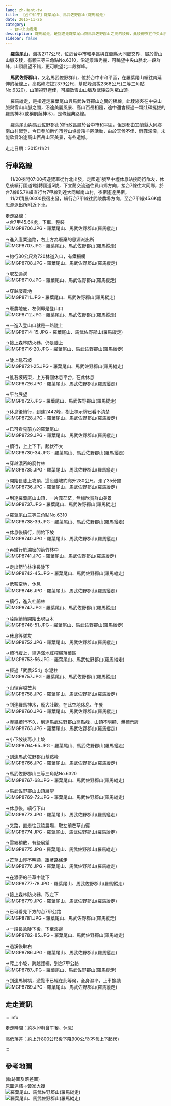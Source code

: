 ```yaml
---
lang: zh-Hant-tw
title: 【台中和平】羅葉尾山、馬武佐野郡山(羅馬縱走)
date: 2015-11-26
category: 
  - 台中上山走走
description: 羅馬縱走，是指連走羅葉尾山與馬武佐野郡山之間的稜線，此稜線夾在中央山脈與雪山山脈之間，沿途美麗風景、高山百岳相隨，途中還會經過一顆壯碩挺拔的羅馬神木(或稱凱薩神木)，是條經典路線。 羅葉尾山與馬武佐野郡山的行政區屬於台中市和平區，但是都由宜蘭縣大同鄉南山村起登，今日參加新竹市登山協會羚羊隊活動，由於天候不佳、雨霧濛濛，未能欣賞沿途高山百岳山容美景，有些遺憾。
sidebar: false
---
```


    **羅葉尾山**，海拔2717公尺，位於台中市和平區與宜蘭縣大同鄉交界，屬於雪山山脈支稜，有顆三等三角點No.6310，沿途景緻秀麗，可眺望中央山脈北一段群峰，山頂展望不錯，更可眺望北二段群峰。  

    **馬武佐野郡山**，又名馬武佐野群山，位於台中市和平區，在羅葉尾山續往南延伸的稜線上，高點峰海拔2379公尺，基點峰海拔2368公尺(三等三角點No.6320)，山頂視野極佳，可細數雪山山脈及武陵四秀眾山頭。  

<!-- more -->

    羅馬縱走，是指連走羅葉尾山與馬武佐野郡山之間的稜線，此稜線夾在中央山脈與雪山山脈之間，沿途美麗風景、高山百岳相隨，途中還會經過一顆壯碩挺拔的羅馬神木(或稱凱薩神木)，是條經典路線。  

    羅葉尾山與馬武佐野郡山的行政區屬於台中市和平區，但是都由宜蘭縣大同鄉南山村起登，今日參加新竹市登山協會羚羊隊活動，由於天候不佳、雨霧濛濛，未能欣賞沿途高山百岳山容美景，有些遺憾。

走走日期：2015/11/21

## 行車路線
    11/20夜間07:00搭遊覽車從竹北出發，走國道1號至中壢休息站接同行隊友，休息後續行國道1號轉國道5號，下宜蘭交流道往員山鄉方向，接台7線往大同鄉，於台7線85.7K續直行台7甲線到達大同鄉南山村，夜宿隆達民宿。  
    11/21清晨06:00民宿出發，續行台7甲線往武陵農場方向，至台7甲線45.6K處思源派出所附近下車。

走走路線：  
→台7甲45.6K處，下車、整裝  
![IMGP8706.JPG - 羅葉尾山、馬武佐野郡山(羅馬縱走)](https://1013399.github.io/image-2/58/1107001467_l.jpg)

→進入產業道路，右上方為廢棄的思源派出所  
![IMGP8707.JPG - 羅葉尾山、馬武佐野郡山(羅馬縱走)](https://1013399.github.io/image-2/58/1106998610_l.jpg)

→約行30公尺為720林道入口，有鐵柵欄  
![IMGP8708.JPG - 羅葉尾山、馬武佐野郡山(羅馬縱走)](https://1013399.github.io/image-2/58/1107001657_l.jpg)

→取左過溪  
![IMGP8710.JPG - 羅葉尾山、馬武佐野郡山(羅馬縱走)](https://1013399.github.io/image-2/58/1106997298_l.jpg)

→穿越廢農地  
![IMGP8711.JPG - 羅葉尾山、馬武佐野郡山(羅馬縱走)](https://1013399.github.io/image-2/58/1106999279_l.jpg)

→廢農地底，左側即是登山口  
![IMGP8712.JPG - 羅葉尾山、馬武佐野郡山(羅馬縱走)](https://1013399.github.io/image-2/58/1106997908_l.jpg)

→一進入登山口就是一路陡上  
![IMGP8714-15.JPG - 羅葉尾山、馬武佐野郡山(羅馬縱走)](https://1013399.github.io/image-2/58/1106999072_l.jpg)

→接上森林防火巷，仍是陡上  
![IMGP8716-20.JPG - 羅葉尾山、馬武佐野郡山(羅馬縱走)](https://1013399.github.io/image-2/58/1107002070_l.jpg)

→陡上亂石坡  
![IMGP8721-25.JPG - 羅葉尾山、馬武佐野郡山(羅馬縱走)](https://1013399.github.io/image-2/58/1107001752_l.jpg)

→亂石坡結束，上方有個休息平台，在此休息  
![IMGP8726.JPG - 羅葉尾山、馬武佐野郡山(羅馬縱走)](https://1013399.github.io/image-2/58/1106997231_l.jpg)

→平台展望  
![IMGP8727.JPG - 羅葉尾山、馬武佐野郡山(羅馬縱走)](https://1013399.github.io/image-2/58/1106999284_l.jpg)

→休息後續行，到達2442峰，樹上標示牌已看不清楚  
![IMGP8728.JPG - 羅葉尾山、馬武佐野郡山(羅馬縱走)](https://1013399.github.io/image-2/58/1106998612_l.jpg)

→已可看見前方的羅葉尾山  
![IMGP8729.JPG - 羅葉尾山、馬武佐野郡山(羅馬縱走)](https://1013399.github.io/image-2/58/1107001659_l.jpg)

→續行，上上下下，起伏不大  
![IMGP8730-34.JPG - 羅葉尾山、馬武佐野郡山(羅馬縱走)](https://1013399.github.io/image-2/58/1107000693_l.jpg)

→穿越濃密的箭竹林  
![IMGP8735.JPG - 羅葉尾山、馬武佐野郡山(羅馬縱走)](https://1013399.github.io/image-2/58/1106999997_l.jpg)

→開始長陡上攻頂，這段陡坡約爬升280公尺，走了35分鐘  
![IMGP8736.JPG - 羅葉尾山、馬武佐野郡山(羅馬縱走)](https://1013399.github.io/image-2/58/1106999867_l.jpg)

→到達羅葉尾山山頂，一片霧茫茫，無緣欣賞群山美景  
![IMGP8737.JPG - 羅葉尾山、馬武佐野郡山(羅馬縱走)](https://1013399.github.io/image-2/58/1107001844_l.jpg)

→羅葉尾山三等三角點No.6310  
![IMGP8738-39.JPG - 羅葉尾山、馬武佐野郡山(羅馬縱走)](https://1013399.github.io/image-2/58/1106998485_l.jpg)

→休息後續行，開始下坡  
![IMGP8740.JPG - 羅葉尾山、馬武佐野郡山(羅馬縱走)](https://1013399.github.io/image-2/58/1107002072_l.jpg)

→再鑽行於濃密的箭竹林中  
![IMGP8741.JPG - 羅葉尾山、馬武佐野郡山(羅馬縱走)](https://1013399.github.io/image-2/58/1107000981_l.jpg)

→走出箭竹林後長陡下  
![IMGP8742-45.JPG - 羅葉尾山、馬武佐野郡山(羅馬縱走)](https://1013399.github.io/image-2/58/1107001192_l.jpg)

→低鞍空地，休息  
![IMGP8746.JPG - 羅葉尾山、馬武佐野郡山(羅馬縱走)](https://1013399.github.io/image-2/58/1107000784_l.jpg)

→續行，進入杜鵑林  
![IMGP8747.JPG - 羅葉尾山、馬武佐野郡山(羅馬縱走)](https://1013399.github.io/image-2/58/1106999999_l.jpg)

→陸陸續續開始出現巨木  
![IMGP8748-51.JPG - 羅葉尾山、馬武佐野郡山(羅馬縱走)](https://1013399.github.io/image-2/58/1107001846_l.jpg)

→休息等隊友  
![IMGP8752.JPG - 羅葉尾山、馬武佐野郡山(羅馬縱走)](https://1013399.github.io/image-2/58/1106998488_l.jpg)

→續行緩上，經過滿地紅榨槭落葉區  
![IMGP8753-56.JPG - 羅葉尾山、馬武佐野郡山(羅馬縱走)](https://1013399.github.io/image-2/58/1107002076_l.jpg)

→經過「武農254」水泥柱  
![IMGP8757.JPG - 羅葉尾山、馬武佐野郡山(羅馬縱走)](https://1013399.github.io/image-2/58/1107002078_l.jpg)

→山徑穿越芒萁  
![IMGP8758.JPG - 羅葉尾山、馬武佐野郡山(羅馬縱走)](https://1013399.github.io/image-2/58/1106999080_l.jpg)

→到達羅馬神木，龐大壯觀，在此空地休息、午餐  
![IMGP8760.JPG - 羅葉尾山、馬武佐野郡山(羅馬縱走)](https://1013399.github.io/image-2/58/1107001962_l.jpg)

→餐畢續行不久，到達馬武佐野郡山高點峰，山頂不明顯、無標示牌  
![IMGP8763.JPG - 羅葉尾山、馬武佐野郡山(羅馬縱走)](https://1013399.github.io/image-2/58/1106999287_l.jpg)

→小下坡後再小上坡  
![IMGP8764-65.JPG - 羅葉尾山、馬武佐野郡山(羅馬縱走)](https://1013399.github.io/image-2/58/1107001849_l.jpg)

→到達馬武佐野郡山基點峰  
![IMGP8766.JPG - 羅葉尾山、馬武佐野郡山(羅馬縱走)](https://1013399.github.io/image-2/58/1107000004_l.jpg)

→馬武佐野郡山三等三角點No.6320  
![IMGP8767-68.JPG - 羅葉尾山、馬武佐野郡山(羅馬縱走)](https://1013399.github.io/image-2/58/1107000005_l.jpg)

→馬武佐野郡山山頂展望  
![IMGP8769-72.JPG - 羅葉尾山、馬武佐野郡山(羅馬縱走)](https://1013399.github.io/image-2/58/1106998493_l.jpg)

→休息後，續行下山  
![IMGP8773.JPG - 羅葉尾山、馬武佐野郡山(羅馬縱走)](https://1013399.github.io/image-2/58/1106999290_l.jpg)

→叉路，直走往武陵農場，取左前芒草山徑  
![IMGP8774.JPG - 羅葉尾山、馬武佐野郡山(羅馬縱走)](https://1013399.github.io/image-2/58/1107000372_l.jpg)

→雲霧稍散，有些展望  
![IMGP8775.JPG - 羅葉尾山、馬武佐野郡山(羅馬縱走)](https://1013399.github.io/image-2/58/1107000702_l.jpg)

→芒草山徑不明顯，跟著路條走  
![IMGP8776.JPG - 羅葉尾山、馬武佐野郡山(羅馬縱走)](https://1013399.github.io/image-2/58/1106999183_l.jpg)

→在濃密的芒草中陡下  
![IMGP8777-78.JPG - 羅葉尾山、馬武佐野郡山(羅馬縱走)](https://1013399.github.io/image-2/58/1107000010_l.jpg)

→接上森林防火巷，取左下  
![IMGP8779.JPG - 羅葉尾山、馬武佐野郡山(羅馬縱走)](https://1013399.github.io/image-2/58/1106999690_l.jpg)

→已可看見下方的台7甲公路  
![IMGP8781.JPG - 羅葉尾山、馬武佐野郡山(羅馬縱走)](https://1013399.github.io/image-2/58/1106999691_l.jpg)

→一段長急陡下後，下至溪邊  
![IMGP8782-85.JPG - 羅葉尾山、馬武佐野郡山(羅馬縱走)](https://1013399.github.io/image-2/58/1107000011_l.jpg)

→過溪後取右  
![IMGP8786.JPG - 羅葉尾山、馬武佐野郡山(羅馬縱走)](https://1013399.github.io/image-2/58/1107000987_l.jpg)

→爬上小坡，跨越護欄，到台7甲公路  
![IMGP8787.JPG - 羅葉尾山、馬武佐野郡山(羅馬縱走)](https://1013399.github.io/image-2/58/1107001967_l.jpg)

→到達馬鰣橋，遊覽車已經在此等候，全身濕冷，上車換裝  
![IMGP8789.JPG - 羅葉尾山、馬武佐野郡山(羅馬縱走)](https://1013399.github.io/image-2/58/1107002343_l.jpg)


## 走走資訊
::: info

走走時間：約8小時(含午餐、休息)

高低落差：約上升800公尺後下降900公尺(不含上下起伏)

:::

## 參考地圖
(軌跡圖及落差圖)  
原圖連結→[黃家大嫂](http://lin6151.pixnet.net/blog/post/416809081)  
![羅葉尾山、馬武佐野郡山(羅馬縱走)](https://1013399.github.io/image-2/58/1107001560_l.jpg)  
![羅葉尾山、馬武佐野郡山(羅馬縱走)](https://1013399.github.io/image-2/58/1106998497_l.jpg)